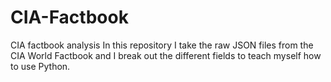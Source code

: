 # CIA-Factbook
CIA factbook analysis
In this repository I take the raw JSON files from the CIA World Factbook and I break out the different fields to teach myself how to use Python. 
